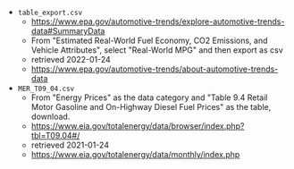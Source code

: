 - `table_export.csv`
    - https://www.epa.gov/automotive-trends/explore-automotive-trends-data#SummaryData
    - From "Estimated Real-World Fuel Economy, CO2 Emissions, and Vehicle Attributes", select "Real-World MPG" and then export as csv
    - retrieved 2022-01-24
    - https://www.epa.gov/automotive-trends/about-automotive-trends-data
- `MER_T09_04.csv`
    - From "Energy Prices" as the data category and "Table 9.4 Retail Motor Gasoline and On-Highway Diesel Fuel Prices" as the table, download.
    - https://www.eia.gov/totalenergy/data/browser/index.php?tbl=T09.04#/
    - retrieved 2021-01-24
    - https://www.eia.gov/totalenergy/data/monthly/index.php
